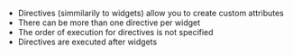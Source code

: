 * Directives (simmilarily to widgets) allow you to create custom attributes
* There can be more than one directive per widget
* The order of execution for directives is not specified
* Directives are executed after widgets
